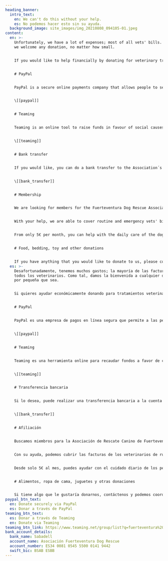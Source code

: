 ```yaml
---
heading_banner:
  intro_text:
    en: We can't do this without your help.
    es: No podemos hacer esto sin su ayuda.
  background_image: site_images/img_20210808_094105-01.jpeg
content:
  en: >-
    Unfortunately, we have a lot of expenses; most of all vets' bills.  As such,
    we welcome any donation, no matter how small.


    If you would like to help financially by donating for veterinary treatment, food, medicines, etc for the little ones, you can do so in the following ways:


    # PayPal


    PayPal is a secure online payments company that allows people to send money to others.


    \[[paypal]]


    # Teaming


    Teaming is an online tool to raise funds in favour of social causes with micro-donations of 1€ a month.  If you would like to be part of this and donate 1€ a month to Fuerteventura Dog Rescue, you can do this by simply clicking the button below. 


    \[[teaming]]


    # Bank transfer


    If you would like, you can do a bank transfer to the Association´s account.


    \[[bank_transfer]]


    # Membership


    We are looking for members for the Fuerteventura Dog Rescue Association.  Becoming a member means that you will be helping out with the care and attention of the dogs in Fuerteventura and in particular, the La Oliva shelter.


    With your help, we are able to cover routine and emergency vets' bills and buy the necessary equipment like beds, leads and special food, amongst other costs.


    From only 5€ per month, you can help with the daily care of the dogs.  Contact us for more information.


    # Food, bedding, toy and other donations


    If you have anything that you would like to donate to us, please contact us and we can arrange a time for you to bring it to the shelter during opening hours.  Thank you.
  es: >-
    Desafortunadamente, tenemos muchos gastos; la mayoría de las facturas de
    todos los veterinarios. Como tal, damos la bienvenida a cualquier donación,
    por pequeña que sea.


    Si quieres ayudar económicamente donando para tratamientos veterinarios, alimentos, medicinas, etc para los más pequeños, puedes hacerlo de las siguientes formas:


    # PayPal


    PayPal es una empresa de pagos en línea segura que permite a las personas enviar dinero a otras personas.


    \[[paypal]]


    # Teaming


    Teaming es una herramienta online para recaudar fondos a favor de causas sociales con microdonaciones de 1€ al mes. Si quieres ser parte de esto y donar 1€ al mes a Fuerteventura Dog Rescue, puedes hacerlo simplemente haciendo clic en el botón de abajo.


    \[[teaming]]


    # Transferencia bancaria


    Si lo desea, puede realizar una transferencia bancaria a la cuenta de la Asociación.


    \[[bank_transfer]]


    # Afiliación


    Buscamos miembros para la Asociación de Rescate Canino de Fuerteventura. Hacerte socio significa que estarás colaborando en el cuidado y atención de los perros de Fuerteventura y en especial del refugio La Oliva.


    Con su ayuda, podemos cubrir las facturas de los veterinarios de rutina y de emergencia y comprar el equipo necesario como camas, correas y alimentos especiales, entre otros costos.


    Desde solo 5€ al mes, puedes ayudar con el cuidado diario de los perros. Contáctenos para más información.


    # Alimentos, ropa de cama, juguetes y otras donaciones


    Si tiene algo que le gustaría donarnos, contáctenos y podemos coordinar un horario para que lo traiga al refugio durante el horario de apertura. Gracias.
paypal_btn_text:
  en: Donate securely via PayPal
  es: Donar a través de PayPal
teaming_btn_text:
  es: Donar a través de Teaming
  en: Donate via Teaming
teaming_btn_link: https://www.teaming.net/group/list?q=fuerteventura%20dog%20rescue
bank_account_details:
  bank_name: Sabadell
  account_name: Asociación Fuerteventura Dog Rescue
  account_number: ES34 0081 0545 5500 0141 9442
  swift_bic: BSAB ESBB
---
```

